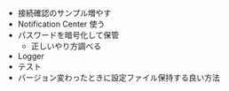 - 接続確認のサンプル増やす
- Notification Center 使う
- パスワードを暗号化して保管
  - 正しいやり方調べる
- Logger
- テスト
- バージョン変わったときに設定ファイル保持する良い方法
